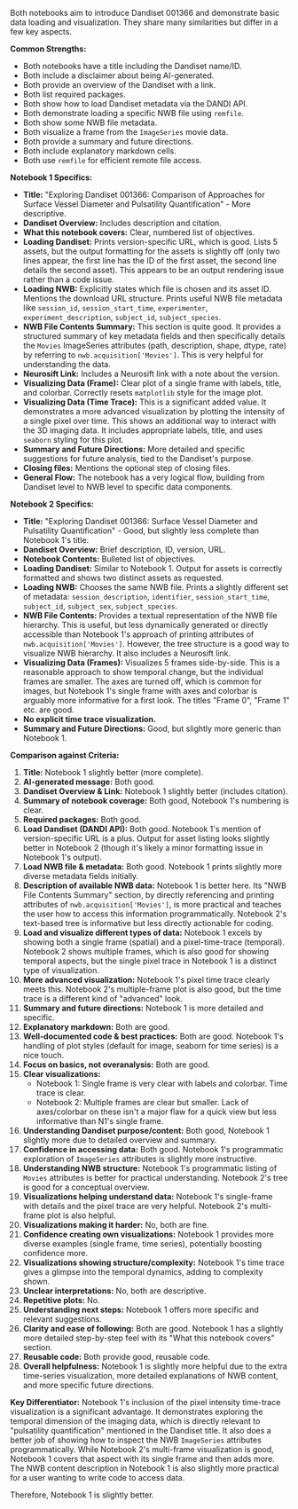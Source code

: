 Both notebooks aim to introduce Dandiset 001366 and demonstrate basic data loading and visualization. They share many similarities but differ in a few key aspects.

**Common Strengths:**
*   Both notebooks have a title including the Dandiset name/ID.
*   Both include a disclaimer about being AI-generated.
*   Both provide an overview of the Dandiset with a link.
*   Both list required packages.
*   Both show how to load Dandiset metadata via the DANDI API.
*   Both demonstrate loading a specific NWB file using `remfile`.
*   Both show some NWB file metadata.
*   Both visualize a frame from the `ImageSeries` movie data.
*   Both provide a summary and future directions.
*   Both include explanatory markdown cells.
*   Both use `remfile` for efficient remote file access.

**Notebook 1 Specifics:**

*   **Title:** "Exploring Dandiset 001366: Comparison of Approaches for Surface Vessel Diameter and Pulsatility Quantification" - More descriptive.
*   **Dandiset Overview:** Includes description and citation.
*   **What this notebook covers:** Clear, numbered list of objectives.
*   **Loading Dandiset:** Prints version-specific URL, which is good. Lists 5 assets, but the output formatting for the assets is slightly off (only two lines appear, the first line has the ID of the first asset, the second line details the second asset). This appears to be an output rendering issue rather than a code issue.
*   **Loading NWB:** Explicitly states which file is chosen and its asset ID. Mentions the download URL structure. Prints useful NWB file metadata like `session_id`, `session_start_time`, `experimenter`, `experiment_description`, `subject_id`, `subject_species`.
*   **NWB File Contents Summary:** This section is quite good. It provides a structured summary of key metadata fields and then specifically details the `Movies` ImageSeries attributes (path, description, shape, dtype, rate) by referring to `nwb.acquisition['Movies']`. This is very helpful for understanding the data.
*   **Neurosift Link:** Includes a Neurosift link with a note about the version.
*   **Visualizing Data (Frame):** Clear plot of a single frame with labels, title, and colorbar. Correctly resets `matplotlib` style for the image plot.
*   **Visualizing Data (Time Trace):** This is a significant added value. It demonstrates a more advanced visualization by plotting the intensity of a single pixel over time. This shows an additional way to interact with the 3D imaging data. It includes appropriate labels, title, and uses `seaborn` styling for this plot.
*   **Summary and Future Directions:** More detailed and specific suggestions for future analysis, tied to the Dandiset's purpose.
*   **Closing files:** Mentions the optional step of closing files.
*   **General Flow:** The notebook has a very logical flow, building from Dandiset level to NWB level to specific data components.

**Notebook 2 Specifics:**

*   **Title:** "Exploring Dandiset 001366: Surface Vessel Diameter and Pulsatility Quantification" - Good, but slightly less complete than Notebook 1's title.
*   **Dandiset Overview:** Brief description, ID, version, URL.
*   **Notebook Contents:** Bulleted list of objectives.
*   **Loading Dandiset:** Similar to Notebook 1. Output for assets is correctly formatted and shows two distinct assets as requested.
*   **Loading NWB:** Chooses the same NWB file. Prints a slightly different set of metadata: `session_description`, `identifier`, `session_start_time`, `subject_id`, `subject_sex`, `subject_species`.
*   **NWB File Contents:** Provides a textual representation of the NWB file hierarchy. This is useful, but less dynamically generated or directly accessible than Notebook 1's approach of printing attributes of `nwb.acquisition['Movies']`. However, the tree structure is a good way to visualize NWB hierarchy. It also includes a Neurosift link.
*   **Visualizing Data (Frames):** Visualizes 5 frames side-by-side. This is a reasonable approach to show temporal change, but the individual frames are smaller. The axes are turned off, which is common for images, but Notebook 1's single frame with axes and colorbar is arguably more informative for a first look. The titles "Frame 0", "Frame 1" etc. are good.
*   **No explicit time trace visualization.**
*   **Summary and Future Directions:** Good, but slightly more generic than Notebook 1.

**Comparison against Criteria:**

1.  **Title:** Notebook 1 slightly better (more complete).
2.  **AI-generated message:** Both good.
3.  **Dandiset Overview & Link:** Notebook 1 slightly better (includes citation).
4.  **Summary of notebook coverage:** Both good, Notebook 1's numbering is clear.
5.  **Required packages:** Both good.
6.  **Load Dandiset (DANDI API):** Both good. Notebook 1's mention of version-specific URL is a plus. Output for asset listing looks slightly better in Notebook 2 (though it's likely a minor formatting issue in Notebook 1's output).
7.  **Load NWB file & metadata:** Both good. Notebook 1 prints slightly more diverse metadata fields initially.
8.  **Description of available NWB data:** Notebook 1 is better here. Its "NWB File Contents Summary" section, by directly referencing and printing attributes of `nwb.acquisition['Movies']`, is more practical and teaches the user how to access this information programmatically. Notebook 2's text-based tree is informative but less directly actionable for coding.
9.  **Load and visualize different types of data:** Notebook 1 excels by showing both a single frame (spatial) and a pixel-time-trace (temporal). Notebook 2 shows multiple frames, which is also good for showing temporal aspects, but the single pixel trace in Notebook 1 is a distinct type of visualization.
10. **More advanced visualization:** Notebook 1's pixel time trace clearly meets this. Notebook 2's multiple-frame plot is also good, but the time trace is a different kind of "advanced" look.
11. **Summary and future directions:** Notebook 1 is more detailed and specific.
12. **Explanatory markdown:** Both are good.
13. **Well-documented code & best practices:** Both are good. Notebook 1's handling of plot styles (default for image, seaborn for time series) is a nice touch.
14. **Focus on basics, not overanalysis:** Both are good.
15. **Clear visualizations:**
    *   Notebook 1: Single frame is very clear with labels and colorbar. Time trace is clear.
    *   Notebook 2: Multiple frames are clear but smaller. Lack of axes/colorbar on these isn't a major flaw for a quick view but less informative than N1's single frame.
16. **Understanding Dandiset purpose/content:** Both good, Notebook 1 slightly more due to detailed overview and summary.
17. **Confidence in accessing data:** Both good. Notebook 1's programmatic exploration of `ImageSeries` attributes is slightly more instructive.
18. **Understanding NWB structure:** Notebook 1's programmatic listing of `Movies` attributes is better for practical understanding. Notebook 2's tree is good for a conceptual overview.
19. **Visualizations helping understand data:** Notebook 1's single-frame with details and the pixel trace are very helpful. Notebook 2's multi-frame plot is also helpful.
20. **Visualizations making it harder:** No, both are fine.
21. **Confidence creating own visualizations:** Notebook 1 provides more diverse examples (single frame, time series), potentially boosting confidence more.
22. **Visualizations showing structure/complexity:** Notebook 1's time trace gives a glimpse into the temporal dynamics, adding to complexity shown.
23. **Unclear interpretations:** No, both are descriptive.
24. **Repetitive plots:** No.
25. **Understanding next steps:** Notebook 1 offers more specific and relevant suggestions.
26. **Clarity and ease of following:** Both are good. Notebook 1 has a slightly more detailed step-by-step feel with its "What this notebook covers" section.
27. **Reusable code:** Both provide good, reusable code.
28. **Overall helpfulness:** Notebook 1 is slightly more helpful due to the extra time-series visualization, more detailed explanations of NWB content, and more specific future directions.

**Key Differentiator:** Notebook 1's inclusion of the pixel intensity time-trace visualization is a significant advantage. It demonstrates exploring the temporal dimension of the imaging data, which is directly relevant to "pulsatility quantification" mentioned in the Dandiset title. It also does a better job of showing how to inspect the NWB `ImageSeries` attributes programmatically. While Notebook 2's multi-frame visualization is good, Notebook 1 covers that aspect with its single frame and then adds more. The NWB content description in Notebook 1 is also slightly more practical for a user wanting to write code to access data.

Therefore, Notebook 1 is slightly better.